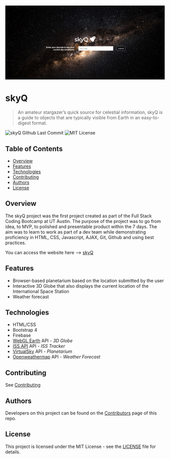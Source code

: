 ![skyQ Homepage Screenshot](./images/skyQ_homepage.png)

# skyQ

> An amateur stargazer’s quick source for celestial information, skyQ is a guide to objects that are typically visible from Earth in an easy-to-digest format.

![skyQ Github Last Commit](https://img.shields.io/github/last-commit/dezrogers/skyQ?style=flat-square)
![MIT License](https://img.shields.io/github/license/dezrogers/skyQ?style=flat-square)

## Table of Contents

* [Overview](#overview)
* [Features](#features)
* [Technologies](#technologies)
* [Contributing](#contributing)
* [Authors](#authors)
* [License](#license)

## Overview

The skyQ project was the first project created as part of the Full Stack Coding Bootcamp at UT Austin. The purpose of the project was to go from idea, to MVP, to polished and presentable product within the 7 days. The aim was to learn to work as part of a dev team while demonstrating proficiency in HTML, CSS, Javascript, AJAX, Git, Github and using best practices.

You can access the website here --> [skyQ](https://dezrogers.github.io/skyQ/)

## Features

* Browser-based planetarium based on the location submitted by the user
* Interactive 3D Globe that also displays the current location of the International Space Station
* Weather forecast

## Technologies

* HTML/CSS
* Bootstrap 4
* Firebase
* [WebGL Earth](https://www.webglearth.com/) API - _3D Globe_
* [ISS API](https://wheretheiss.at/) API - _ISS Tracker_
* [VirtualSky](https://virtualsky.lco.global/) API - _Planetarium_
* [Openweathermap](https://openweathermap.org/) API - _Weather Forecast_

## Contributing

See [Contributing](https://dezrogers.github.io/skyQ/docs/CONTRIBUTING.md)

## Authors

Developers on this project can be found on the [Contributors](https://dezrogers.github.io/skyQ/graphs/contributors) page of this repo.

## License

This project is licensed under the MIT License - see the [LICENSE](LICENSE) file for details.
